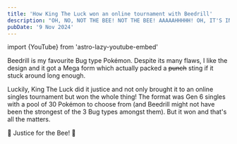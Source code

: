 ```yaml
---
title: 'How King The Luck won an online tournament with Beedrill'
description: "OH, NO, NOT THE BEE! NOT THE BEE! AAAAAHHHHH! OH, IT'S IN MY EYE!"
pubDate: '9 Nov 2024'
---
```


import {YouTube} from 'astro-lazy-youtube-embed'

<div class="yt-embed">
	<YouTube title={frontmatter.title} videoId="E79V8_Z9gKM" />
</div>

Beedrill is my favourite Bug type Pokémon. Despite its many flaws, I like the design and it got a Mega form which actually packed a <del>punch</del> sting if it stuck around long enough.

Luckily, King The Luck did it justice and not only brought it to an online singles tournament but won the whole thing! The format was Gen 6 singles with a pool of 30 Pokémon to choose from (and Beedrill might not have been the strongest of the 3 Bug types amongst them). But it won and that's all the matters.

🐝 Justice for the Bee! 🐝